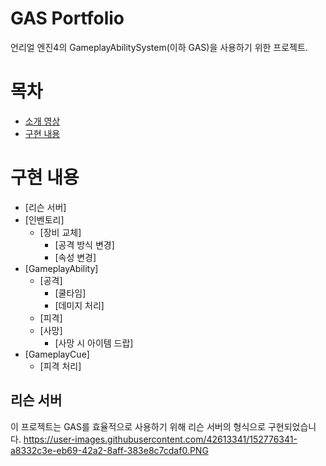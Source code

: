 # GAS Portfolio
언리얼 엔진4의 GameplayAbilitySystem(이하 GAS)을 사용하기 위한 프로젝트.

# 목차
* [소개 영상](https://youtu.be/sdG4s10_APc)
* [구현 내용](https://github.com/rlaeogus100/Portfolio/blob/main/README.md#ㅁㄴㅇㄹ)

# 구현 내용
+ [리슨 서버]
+ [인벤토리]
  + [장비 교체]
    + [공격 방식 변경]
    + [속성 변경]
+ [GameplayAbility]
  + [공격]
    + [쿨타임]
    + [데미지 처리]
  + [피격]
  + [사망]
    + [사망 시 아이템 드랍] 
+ [GameplayCue]
  + [피격 처리]

## 리슨 서버
이 프로젝트는 GAS를 효율적으로 사용하기 위해 리슨 서버의 형식으로 구현되었습니다.
https://user-images.githubusercontent.com/42613341/152776341-a8332c3e-eb69-42a2-8aff-383e8c7cdaf0.PNG
